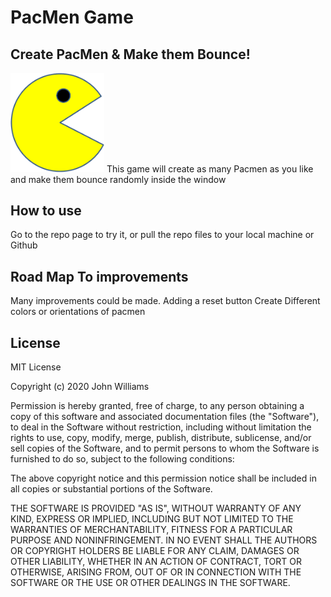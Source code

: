 # PacMen Game

## Create PacMen & Make them Bounce!
<img src = 'PacMan1.png' width='150'>
This game will create as many Pacmen as you like and make them bounce randomly inside the window

## How to use
Go to the repo page to try it, or pull the repo files to your local machine or Github

## Road Map To improvements
Many improvements could be made.
  Adding a reset button
  Create Different colors or orientations of pacmen
  
## License
MIT License

Copyright (c) 2020 John Williams

Permission is hereby granted, free of charge, to any person obtaining a copy
of this software and associated documentation files (the "Software"), to deal
in the Software without restriction, including without limitation the rights
to use, copy, modify, merge, publish, distribute, sublicense, and/or sell
copies of the Software, and to permit persons to whom the Software is
furnished to do so, subject to the following conditions:

The above copyright notice and this permission notice shall be included in all
copies or substantial portions of the Software.

THE SOFTWARE IS PROVIDED "AS IS", WITHOUT WARRANTY OF ANY KIND, EXPRESS OR
IMPLIED, INCLUDING BUT NOT LIMITED TO THE WARRANTIES OF MERCHANTABILITY,
FITNESS FOR A PARTICULAR PURPOSE AND NONINFRINGEMENT. IN NO EVENT SHALL THE
AUTHORS OR COPYRIGHT HOLDERS BE LIABLE FOR ANY CLAIM, DAMAGES OR OTHER
LIABILITY, WHETHER IN AN ACTION OF CONTRACT, TORT OR OTHERWISE, ARISING FROM,
OUT OF OR IN CONNECTION WITH THE SOFTWARE OR THE USE OR OTHER DEALINGS IN THE
SOFTWARE.
